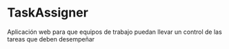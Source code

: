 # TaskAssigner
Aplicación web para que equipos de trabajo puedan llevar un control de las tareas que deben desempeñar
